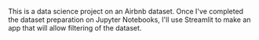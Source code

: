 This is a data science project on an Airbnb dataset. Once I've completed the dataset preparation on Jupyter Notebooks, I'll use Streamlit to make an app that will allow filtering of the dataset. 
